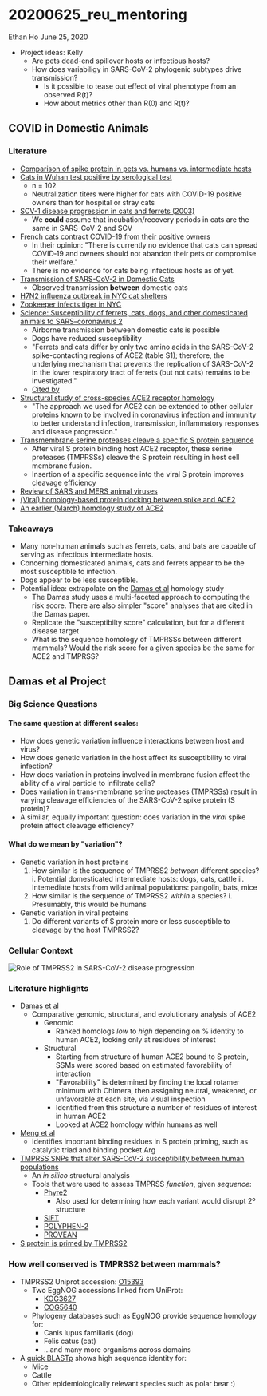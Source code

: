 # 20200625_reu_mentoring
Ethan Ho June 25, 2020

* Project ideas: Kelly
    * Are pets dead-end spillover hosts or infectious hosts?
    * How does variabiligy in SARS-CoV-2 phylogenic subtypes drive transmission?
        * Is it possible to tease out effect of viral phenotype from an observed R(t)?
        * How about metrics other than R(0) and R(t)?

## COVID in Domestic Animals

### Literature

* [Comparison of spike protein in pets vs. humans vs. intermediate hosts](https://jvi.asm.org/content/early/2020/05/14/JVI.00831-20.abstract)
* [Cats in Wuhan test positive by serological test](https://www.biorxiv.org/content/10.1101/2020.04.01.021196v1.abstract)
    * n = 102
    * Neutralization titers were higher for cats with COVID-19 positive owners than for hospital or stray cats
* [SCV-1 disease progression in cats and ferrets (2003)](https://www.ncbi.nlm.nih.gov/pmc/articles/PMC7094990/)
    * We **could** assume that incubation/recovery periods in cats are the same in SARS-CoV-2 and SCV
* [French cats contract COVID-19 from their positive owners](https://onlinelibrary.wiley.com/doi/full/10.1111/tbed.13659?casa_token=d0tZrTWu01IAAAAA%3A6h8pHPmlakz_yLJTTpkry6LL-bktehzYU_7iiN1iJr_2-ChggqCJw4Hiep1dJQVo5lMA6sgNgErBVYjT)
    * In their opinion: "There is currently no evidence that cats can spread COVID‐19 and owners should not abandon their pets or compromise their welfare."
    * There is no evidence for cats being infectious hosts as of yet.
* [Transmission of SARS-CoV-2 in Domestic Cats](https://www.nejm.org/doi/10.1056/NEJMc2013400)
    * Observed transmission **between** domestic cats
* [H7N2 influenza outbreak in NYC cat shelters](https://www.ncbi.nlm.nih.gov/pmc/articles/PMC5708219/)
* [Zookeeper infects tiger in NYC](https://www.aphis.usda.gov/aphis/newsroom/news/sa_by_date/sa-2020/ny-zoo-covid-19)
* [Science: Susceptibility of ferrets, cats, dogs, and other domesticated animals to SARS–coronavirus 2](https://science.sciencemag.org/content/368/6494/1016)
    * Airborne transmission between domestic cats is possible
    * Dogs have reduced susceptibility
    * "Ferrets and cats differ by only two amino acids in the SARS-CoV-2 spike-contacting regions of ACE2 (table S1); therefore, the underlying mechanism that prevents the replication of SARS-CoV-2 in the lower respiratory tract of ferrets (but not cats) remains to be investigated."
    * [Cited by](https://scholar.google.com/scholar?cites=734169500467094649&as_sdt=4005&sciodt=0,6&hl=en)
* [Structural study of cross-species ACE2 receptor homology][1]
    * "The approach we used for ACE2 can be extended to other cellular proteins known to be involved in coronavirus infection and immunity to better understand infection, transmission, inflammatory responses and disease progression."
* [Transmembrane serine proteases cleave a specific S protein sequence](https://www.biorxiv.org/content/10.1101/2020.02.08.926006v3.full)
    * After viral S protein binding host ACE2 receptor, these serine proteases (TMPRSSs) cleave the S protein resulting in host cell membrane fusion.
    * Insertion of a specific sequence into the viral S protein improves cleavage efficiency
* [Review of SARS and MERS animal viruses](https://www.ncbi.nlm.nih.gov/pmc/articles/PMC4793273/)
* [(Viral) homology-based protein docking between spike and ACE2](https://www.ncbi.nlm.nih.gov/pmc/articles/PMC7221370/)
* [An earlier (March) homology study of ACE2](https://www.ncbi.nlm.nih.gov/pmc/articles/PMC7081895/)

### Takeaways

* Many non-human animals such as ferrets, cats, and bats are capable of serving as infectious intermediate hosts.
* Concerning domesticated animals, cats and ferrets appear to be the most susceptible to infection.
* Dogs appear to be less susceptible.
* Potential idea: extrapolate on the [Damas et al][1] homology study
    * The Damas study uses a multi-faceted approach to computing the risk score. There are also simpler "score" analyses that are cited in the Damas paper.
    * Replicate the "susceptibilty score" calculation, but for a different disease target
    * What is the sequence homology of TMPRSSs between different mammals? Would the risk score for a given species be the same for ACE2 and TMPRSS?

## Damas et al Project

### Big Science Questions

#### The same question at different scales:

* How does genetic variation influence interactions between host and virus?
* How does genetic variation in the host affect its susceptibility to viral infection?
* How does variation in proteins involved in membrane fusion affect the ability of a viral particle to infiltrate cells?
* Does variation in trans-membrane serine proteases (TMPRSSs) result in varying cleavage efficiencies of the SARS-CoV-2 spike protein (S protein)?
* A similar, equally important question: does variation in the _viral_ spike protein affect cleavage efficiency?

#### What do we mean by "variation"?

* Genetic variation in host proteins
    1. How similar is the sequence of TMPRSS2 _between_ different species?
        i. Potential domesticated intermediate hosts: dogs, cats, cattle
        ii. Intemediate hosts from wild animal populations: pangolin, bats, mice
    1. How similar is the sequence of TMPRSS2 _within_ a species?
        i. Presumably, this would be humans
* Genetic variation in viral proteins
    1. Do different variants of S protein more or less susceptible to cleavage by the host TMPRSS2?

### Cellular Context

![Role of TMPRSS2 in SARS-CoV-2 disease progression](file:assets/img/tmprss1.jpg)

### Literature highlights

* [Damas et al][1]
    * Comparative genomic, structural, and evolutionary analysis of ACE2
        * Genomic
            * Ranked homologs _low_ to _high_ depending on % identity to human ACE2, looking only at residues of interest
        * Structural
            * Starting from structure of human ACE2 bound to S protein, SSMs were scored based on estimated favorability of interaction
            * "Favorability" is determined by finding the local rotamer minimum with Chimera, then assigning neutral, weakened, or unfavorable at each site, via visual inspection
            * Identified from this structure a number of residues of interest in human ACE2
            * Looked at ACE2 homology _within_ humans as well
* [Meng et al](https://www.biorxiv.org/content/10.1101/2020.02.08.926006v3.full)
    * Identifies important binding residues in S protein priming, such as catalytic triad and binding pocket Arg
* [TMPRSS SNPs that alter SARS-CoV-2 susceptibility between human populations](https://www.tandfonline.com/doi/full/10.1080/07391102.2020.1767690?casa_token=Xu-m0LjauA0AAAAA%3AmZAUfJtfonZ5UVbgTqciAlx0i5KR5as2B_npfSoksujXioy2UpBwMl7Dc227pKy5F4m_F6WawTdT6yY)
    * An _in silico_ structural analysis
    * Tools that were used to assess TMPRSS _function_, given _sequence_:
        * [Phyre2](http://www.sbg.bio.ic.ac.uk/%E2%88%BCphyre2/html/page.cgi?id=index)
            * Also used for determining how each variant would disrupt 2º structure
        * [SIFT](https://sift.bii.a-star.edu.sg/)
        * [POLYPHEN-2](http://genetics.bwh.harvard.edu/pph2/)
        * [PROVEAN](http://provean.jcvi.org/index.php)
* [S protein is primed by TMPRSS2](https://www.sciencedirect.com/science/article/pii/S0092867420302294)

### How well conserved is TMPRSS2 between mammals?

* TMPRSS2 Uniprot accession: [O15393](https://www.uniprot.org/uniprot/O15393)
    * Two EggNOG accessions linked from UniProt:
        * [KOG3627](http://eggnog45.embl.de/#/app/results?seqid=O15393&target_nogs=KOG3627)
        * [COG5640](http://eggnog45.embl.de/#/app/results?seqid=O15393&target_nogs=COG5640)
    * Phylogeny databases such as EggNOG provide sequence homology for:
        * Canis lupus familiaris (dog)
        * Felis catus (cat)
        * ...and many more organisms across domains
* A [quick BLASTp](https://blast.ncbi.nlm.nih.gov/Blast.cgi?CMD=Web&PAGE_TYPE=BlastSearch&VIEW_SEARCH=on&UNIQ_SEARCH_NAME=A_SearchOptions_1joUtH_2o8r_dtOfJ9tI3Ex_GTW6B_25jyAa) shows high sequence identity for:
    * Mice
    * Cattle
    * Other epidemiologically relevant species such as polar bear :)





[1]: https://www.ncbi.nlm.nih.gov/pmc/articles/PMC7263403/
